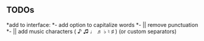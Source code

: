 

TODOs
-----

*add to interface:
*- add option to capitalize words
*- || remove punctuation
*- || add music characters ( ♪ ♫ ♩ ♬ ♭ ♮ ♯ ) (or custom separators)
